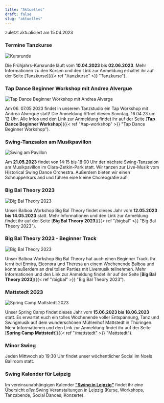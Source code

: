 ```yaml
---
title: "Aktuelles"
draft: false
slug: "aktuelles"
---
```


zuletzt aktualisiert am 15.04.2023

### Termine Tanzkurse
![Kursrunde](../slider_kursrunde.png)

Die Frühjahrs-Kursrunde läuft vom **10.04.2023** bis **02.06.2023**. Mehr Informationen zu den Kursen und den Link zur Anmeldung erhaltet ihr auf der Seite [Tanzkurse]({{< ref "/tanzkurse" >}} "Tanzkurse").

### Tap Dance Beginner Workshop mit Andrea Alvergue
![Tap Dance Beginner Workshop mit Andrea Alverge](../tap_workshop_andrea_2023.jpg)

Am 06. 07.05.2023 findet in unserem Tanzstudio ein Tap Workshop mit Andrea Alvergue statt! Die Anmeldung öffnet diesen Sonntag, 16.04.23 um 12 Uhr. Alle Infos und den Link zur Anmeldung findet ihr auf der Seite [**Tap Dance Beginner Workshop**]({{< ref "/tap-workshop" >}} "Tap Dance Beginner Workshop").

### Swing-Tanzsalon am Musikpavillon
![Swing am Pavillon](../slider_pavillon.png)

Am **21.05.2023** findet von 14:15 bis 18:00 Uhr der nächste Swing-Tanzsalon am Musikpavillon im Clara-Zetkin-Park statt. Wir tanzen zur Live-Musik vom Historical Swing Dance Orchestra. Außerdem bieten wir einen Schnupperkurs and und führen eine kleine Choreografie auf.

### Big Bal Theory 2023
![Big Bal Theory 2023](../slider_bigbal_2023.png)

Unser Balboa Workshop Big Bal Theory findet dieses Jahr vom **12.05.2023 bis 14.05.2023** statt. Mehr Informationen und den Link zur Anmeldung findet ihr auf der Seite [**Big Bal Theory 2023**]({{< ref "/bigbal" >}} "Big Bal Theory 2023").

### Big Bal Theory 2023 - Beginner Track
![Big Bal Theory 2023](../slider_bigbal_2023_beginner_track.png)

Unser Balboa Workshop Big Bal Theory hat auch einen Beginner Track. Ihr lernt bei Ermira, Eleonora und Theresa an einem Wochenende Balboa und könnt außerdem an drei tollen Parties mit Livemusik teilnehmen. Mehr Informationen und den Link zur Anmeldung findet ihr auf der Seite [**Big Bal Theory 2023**]({{< ref "/bigbal" >}} "Big Bal Theory 2023").

### Mattstedt 2023
![Spring Camp Mattstedt 2023](../slider_mattstedt_2023.png)

Unser Spring Camp findet dieses Jahr vom **15.06.2023 bis 18.06.2023** statt. Es erwartet euch ein tolles Wochenende voller Entspannung, Tanz und Swingmusik auf dem wunderschönen Mühlenhof Mattstedt in Thüringen. Mehr Informationen und den Link zur Anmeldung findet ihr auf der Seite [**Spring Camp Mattstedt**]({{< ref "/mattstedt" >}} "Mattstedt").

### Minor Swing
Jeden Mittwoch ab 19:30 Uhr findet unser wöchentlicher Social im Noels Ballroom statt.

### Swing Kalender für Leipzig
Im vereinsunabhängigen Kalender [**"Swing in Leipzig"**](https://kalender.digital/0c529f4b4448ea55b992) findet ihr eine Übersicht *aller* Swing Veranstaltungen in Leipzig (Kurse, Workshops, Tanzabende, Social Dances, Konzerte).
